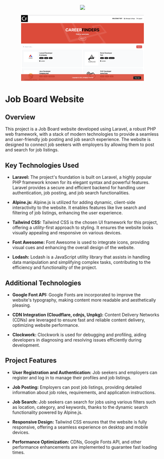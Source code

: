 <p align="center"><a href="https://laravel.com" target="_blank"><img src="https://raw.githubusercontent.com/laravel/art/master/logo-lockup/5%20SVG/2%20CMYK/1%20Full%20Color/laravel-logolockup-cmyk-red.svg" width="400"></a></p>

<p align="center"><a href="https://laravel.com" target="_blank"><img src="public/images/career_finders.png" width="400"></a></p>

# Job Board Website

## Overview
This project is a Job Board website developed using Laravel, a robust PHP web framework, with a stack of modern technologies to provide a seamless and user-friendly job posting and job search experience. The website is designed to connect job seekers with employers by allowing them to post and search for job listings.

## Key Technologies Used
- **Laravel:** The project's foundation is built on Laravel, a highly popular PHP framework known for its elegant syntax and powerful features. Laravel provides a secure and efficient backend for handling user authentication, job posting, and job search functionalities.

- **Alpine.js:** Alpine.js is utilized for adding dynamic, client-side interactivity to the website. It enables features like live search and filtering of job listings, enhancing the user experience.

- **Tailwind CSS:** Tailwind CSS is the chosen UI framework for this project, offering a utility-first approach to styling. It ensures the website looks visually appealing and responsive on various devices.

- **Font Awesome:** Font Awesome is used to integrate icons, providing visual cues and enhancing the overall design of the website.

- **Lodash:** Lodash is a JavaScript utility library that assists in handling data manipulation and simplifying complex tasks, contributing to the efficiency and functionality of the project.

## Additional Technologies
- **Google Font API:** Google Fonts are incorporated to improve the website's typography, making content more readable and aesthetically pleasing.

- **CDN Integration (Cloudflare, cdnjs, Unpkg):** Content Delivery Networks (CDNs) are leveraged to ensure fast and reliable content delivery, optimizing website performance.

- **Clockwork:** Clockwork is used for debugging and profiling, aiding developers in diagnosing and resolving issues efficiently during development.

## Project Features
- **User Registration and Authentication:** Job seekers and employers can register and log in to manage their profiles and job listings.

- **Job Posting:** Employers can post job listings, providing detailed information about job roles, requirements, and application instructions.

- **Job Search:** Job seekers can search for jobs using various filters such as location, category, and keywords, thanks to the dynamic search functionality powered by Alpine.js.

- **Responsive Design:** Tailwind CSS ensures that the website is fully responsive, offering a seamless experience on desktop and mobile devices.

- **Performance Optimization:** CDNs, Google Fonts API, and other performance enhancements are implemented to guarantee fast loading times.



